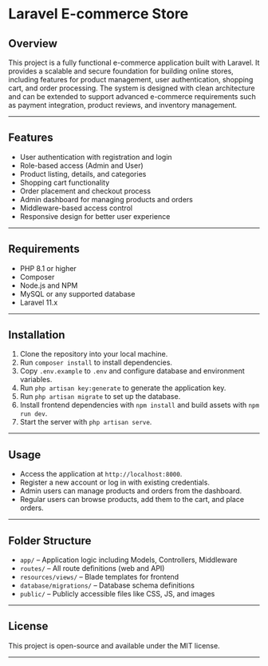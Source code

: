 # Laravel E-commerce Store

## Overview
This project is a fully functional e-commerce application built with Laravel. It provides a scalable and secure foundation for building online stores, including features for product management, user authentication, shopping cart, and order processing. The system is designed with clean architecture and can be extended to support advanced e-commerce requirements such as payment integration, product reviews, and inventory management.

---

## Features
- User authentication with registration and login  
- Role-based access (Admin and User)  
- Product listing, details, and categories  
- Shopping cart functionality  
- Order placement and checkout process  
- Admin dashboard for managing products and orders  
- Middleware-based access control  
- Responsive design for better user experience  

---

## Requirements
- PHP 8.1 or higher  
- Composer  
- Node.js and NPM  
- MySQL or any supported database  
- Laravel 11.x  

---

## Installation
1. Clone the repository into your local machine.  
2. Run `composer install` to install dependencies.  
3. Copy `.env.example` to `.env` and configure database and environment variables.  
4. Run `php artisan key:generate` to generate the application key.  
5. Run `php artisan migrate` to set up the database.  
6. Install frontend dependencies with `npm install` and build assets with `npm run dev`.  
7. Start the server with `php artisan serve`.  

---

## Usage
- Access the application at `http://localhost:8000`.  
- Register a new account or log in with existing credentials.  
- Admin users can manage products and orders from the dashboard.  
- Regular users can browse products, add them to the cart, and place orders.  

---

## Folder Structure
- `app/` – Application logic including Models, Controllers, Middleware  
- `routes/` – All route definitions (web and API)  
- `resources/views/` – Blade templates for frontend  
- `database/migrations/` – Database schema definitions  
- `public/` – Publicly accessible files like CSS, JS, and images  

---

## License
This project is open-source and available under the MIT license.

---
